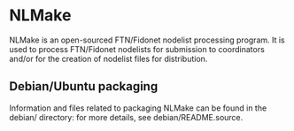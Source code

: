 NLMake
======

NLMake is an open-sourced FTN/Fidonet nodelist processing program. It is used
to process FTN/Fidonet nodelists for submission to coordinators and/or for the
creation of nodelist files for distribution.


Debian/Ubuntu packaging
-----------------------

Information and files related to packaging NLMake can be found in the debian/
directory: for more details, see debian/README.source.

